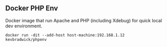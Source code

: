Docker PHP Env
---

Docker image that run Apache and PHP (including Xdebug) for quick local dev environment.

    docker run -dit --add-host host-machine:192.168.1.12 kevbradwick/phpenv